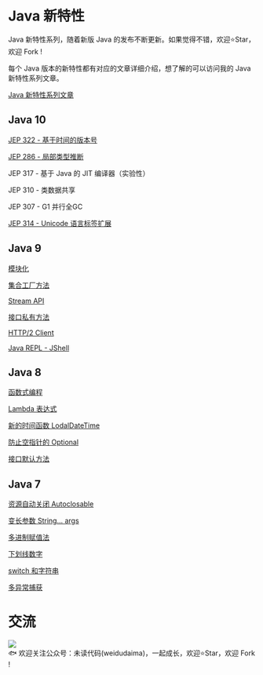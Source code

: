 # Java 新特性
Java 新特性系列，随着新版 Java 的发布不断更新。如果觉得不错，欢迎⭐Star️，欢迎 Fork !

每个 Java 版本的新特性都有对应的文章详细介绍，想了解的可以访问我的 Java 新特性系列文章。

[Java 新特性系列文章]([https://www.wdbyte.com/categories/Java-%E6%96%B0%E7%89%B9%E6%80%A7/](https://www.wdbyte.com/categories/Java-新特性/))

## Java 10 

[JEP 322 - 基于时间的版本号](https://github.com/niumoo/jdk-feature/blob/master/jdk-feature-10/src/net/codingme/feature/jdk10/Java10Version.java)

[JEP 286 - 局部类型推断](https://github.com/niumoo/jdk-feature/blob/master/jdk-feature-10/src/net/codingme/feature/jdk10/Java10Var.java)

JEP 317 - 基于 Java 的 JIT 编译器（实验性）

JEP 310 - 类数据共享

JEP 307 - G1 并行全GC

[JEP 314 - Unicode 语言标签扩展](https://github.com/niumoo/jdk-feature/blob/master/jdk-feature-10/src/net/codingme/feature/jdk10/Java10Unicode.java)

## Java 9 

[模块化](https://github.com/niumoo/jdk-feature/tree/master/jdk-feature-9/src/main/java/net/codingme/feature/jdk9)

[集合工厂方法](https://github.com/niumoo/jdk-feature/blob/master/jdk-feature-9/src/main/java/net/codingme/feature/jdk9/Jdk9CollectionFactory.java)

[Stream API](https://github.com/niumoo/jdk-feature/blob/master/jdk-feature-9/src/main/java/net/codingme/feature/jdk9/Jdk9Stream.java)

[接口私有方法](https://github.com/niumoo/jdk-feature/blob/master/jdk-feature-9/src/main/java/net/codingme/feature/jdk9/Jdk9Interface.java)

[HTTP/2 Client](https://github.com/niumoo/jdk-feature/blob/master/jdk-feature-9/src/main/java/net/codingme/feature/jdk9/Jdk9Http.java)

[Java REPL - JShell](https://github.com/niumoo/jdk-feature/tree/master/jdk-feature-9/src/main/java/net/codingme/feature/jdk9)


## Java 8  
[函数式编程](https://github.com/niumoo/jdk-feature/blob/master/jdk-feature-8/src/main/java/net/codingme/feature/jdk8/Jdk8Function.java)

[Lambda 表达式](https://github.com/niumoo/jdk-feature/blob/master/jdk-feature-8/src/main/java/net/codingme/feature/jdk8/Jdk8Lambda.java)

[新的时间函数 LodalDateTime](https://github.com/niumoo/jdk-feature/blob/master/jdk-feature-8/src/main/java/net/codingme/feature/jdk8/Jdk8LocalDateTime.java)

[防止空指针的 Optional](https://github.com/niumoo/jdk-feature/blob/master/jdk-feature-8/src/main/java/net/codingme/feature/jdk8/Jdk8Optional.java)

[接口默认方法](https://github.com/niumoo/jdk-feature/blob/master/jdk-feature-8/src/main/java/net/codingme/feature/jdk8/Jdk8Interface.java)

## Java 7 
[资源自动关闭 Autoclosable](https://github.com/niumoo/jdk-feature/blob/master/jdk-feature-7/src/net/codingme/feature/jdk7/AutoCloseThrow.java)

[变长参数 String... args](https://github.com/niumoo/jdk-feature/blob/master/jdk-feature-7/src/net/codingme/feature/jdk7/AutoParams.java)

[多进制赋值法](https://github.com/niumoo/jdk-feature/blob/master/jdk-feature-7/src/net/codingme/feature/jdk7/Binary.java)

[下划线数字](https://github.com/niumoo/jdk-feature/blob/master/jdk-feature-7/src/net/codingme/feature/jdk7/NumberLine.java)

[switch 和字符串](https://github.com/niumoo/jdk-feature/blob/master/jdk-feature-7/src/net/codingme/feature/jdk7/SwitchWithString.java)

[多异常捕获 ](https://github.com/niumoo/jdk-feature/blob/master/jdk-feature-7/src/net/codingme/feature/jdk7/TryCatchMany.java)

# 交流
![](https://user-images.githubusercontent.com/26371673/69558482-46eab080-0fe3-11ea-8fa7-d9d824b7bed4.jpg)  
🐟 欢迎关注公众号：未读代码(weidudaima)，一起成长，欢迎⭐Star️，欢迎 Fork !